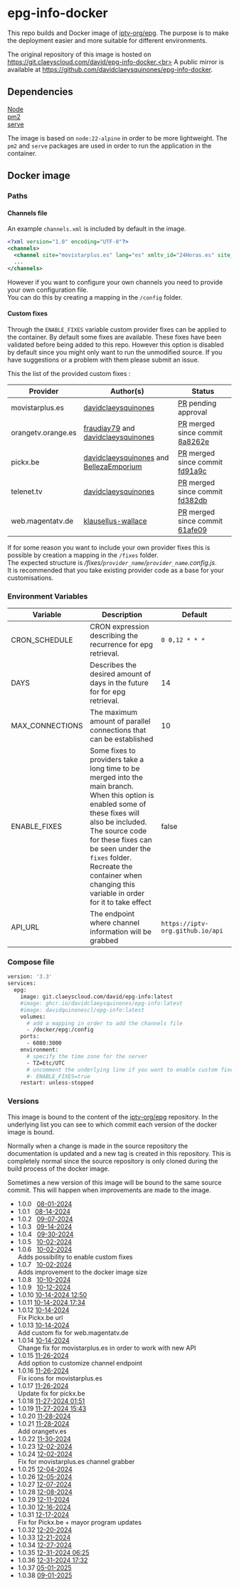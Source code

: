 # epg-info-docker

This repo builds and Docker image of [iptv-org/epg](https://github.com/iptv-org/epg).
The purpose is to make the deployment easier and more suitable for different environments.

The original repository of this image is hosted on https://git.claeyscloud.com/david/epg-info-docker.<br>
A public mirror is available at https://github.com/davidclaeysquinones/epg-info-docker.

## Dependencies
[Node](https://nodejs.org/en)<br>
[pm2](https://www.npmjs.com/package/pm2)<br>
[serve](https://www.npmjs.com/package/serve)<br>

The image is based on `node:22-alpine` in order to be more lightweight.
The `pm2` and `serve` packages are used in order to run the application in the container. 
## Docker image

### Paths

#### Channels file
An example `channels.xml` is included by default in the image.<br>
```xml
<?xml version="1.0" encoding="UTF-8"?>
<channels>
  <channel site="movistarplus.es" lang="es" xmltv_id="24Horas.es" site_id="24H">24 Horas</channel>
  ...
</channels>
```
However if you want to configure your own channels you need to provide your own configuration file.<br>
You can do this by creating a mapping in the `/config` folder.

#### Custom fixes

Through the `ENABLE_FIXES` variable custom provider fixes can be applied to the container.
By default some fixes are available. These fixes have been validated before being added to this repo.
However this option is disabled by default since you might only want to run the unmodified source.
If you have suggestions or a problem with them please submit an issue.

This the list of the provided custom fixes :

| Provider           | Author(s)                                                        | Status                                                                                                                                                         |
|--------------------|------------------------------------------------------------------|----------------------------------------------------------------------------------------------------------------------------------------------------------------|
| movistarplus.es    | [davidclaeysquinones](https://github.com/davidclaeysquinones)    | [PR](https://github.com/iptv-org/epg/pull/2440) pending approval                                                                                               |
| orangetv.orange.es | [fraudiay79](https://github.com/fraudiay79) and [davidclaeysquinones](https://github.com/davidclaeysquinones)   | [PR](https://github.com/iptv-org/epg/pull/2485) merged since commit [8a8262e](https://github.com/iptv-org/epg/commit/8a8262eacb46b2d35df7eb11f46de22263eab053)                                             |
| pickx.be           | [davidclaeysquinones](https://github.com/davidclaeysquinones) and [BellezaEmporium](https://github.com/BellezaEmporium)   | [PR](https://github.com/iptv-org/epg/pull/2525) merged since commit [fd91a9c](https://github.com/iptv-org/epg/commit/fd91a9c532b476f6e192a564371d30e766b762ab)                                    |
| telenet.tv         | [davidclaeysquinones](https://github.com/davidclaeysquinones)    | [PR](https://github.com/iptv-org/epg/pull/2429) merged since commit [fd382db](https://github.com/iptv-org/epg/commit/fd382db08da7a96150928b8dcfef115e29e661d3) |
| web.magentatv.de   | [klausellus-wallace](https://github.com/klausellus-wallace)      | [PR](https://github.com/iptv-org/epg/pull/2458) merged since commit [61afe09](https://github.com/iptv-org/epg/commit/61afe090b6e7892cc5426457d960e9452222f885)                                                                                               |

If for some reason you want to include your own provider fixes this is possible by creation a mapping in the `/fixes` folder.<br>
The expected structure is */fixes/`provider_name`/`provider_name`.config.js*.<br>
It is recommended that you take existing provider code as a base for your customisations.

### Environment Variables

| Variable                      | Description                                                                | Default                          |
|-------------------------------|----------------------------------------------------------------------------|----------------------------------|
| CRON_SCHEDULE                 | CRON expression describing the recurrence for epg retrieval.               | `0 0,12 * * *`                   |            
| DAYS                          | Describes the desired amount of days in the future for for epg retrieval.  | 14                               |
| MAX_CONNECTIONS               | The maximum amount of parallel connections that can be established         | 10                               |
| ENABLE_FIXES                  | Some fixes to providers take a long time to be merged into the main branch.<br>When this option is enabled some of these fixes will also be included.<br>The source code for these fixes can be seen under the `fixes` folder.<br> Recreate the container when changing this variable in order for it to take effect  | false            |
| API_URL                       | The endpoint where channel information will be grabbed                     | `https://iptv-org.github.io/api` |

### Compose file

```sh
version: '3.3'
services:
  epg:
    image: git.claeyscloud.com/david/epg-info:latest
    #image: ghcr.io/davidclaeysquinones/epg-info:latest
    #image: davidquinonescl/epg-info:latest
    volumes:
      # add a mapping in order to add the channels file
      - /docker/epg:/config
    ports:
      - 6080:3000
    environment:
      # specify the time zone for the server
      - TZ=Etc/UTC
      # uncomment the underlying line if you want to enable custom fixes
      #- ENABLE_FIXES=true
    restart: unless-stopped
```

### Versions

This image is bound to the content of the [iptv-org/epg](https://github.com/iptv-org/epg) repository. In the underlying list you can see to which commit each version of the docker image is bound. 

Normally when a change is made in the source repository the documentation is updated and a new tag is created in this repository. This is completely normal since the source repository is only cloned during the build process of the docker image.

Sometimes a new version of this image will be bound to the same source commit. This will happen when improvements are made to the image.

- 1.0.0 &nbsp;
  [08-01-2024](https://github.com/iptv-org/epg/commit/793c74ca397504fc2afc8fbfa998e0b8e4ca45d9)
- 1.0.1 &nbsp;
  [08-14-2024](https://github.com/iptv-org/epg/commit/270e85cfae6f0f691c2e6ab7ce511d60fd687565)
- 1.0.2 &nbsp;
  [09-07-2024](https://github.com/iptv-org/epg/commit/4e3b06a86e225cdd1b9362a683e6770fb68ff28f)
- 1.0.3 &nbsp;
  [09-14-2024](https://github.com/iptv-org/epg/commit/c69f3c93b1123ddf0fecc62c7067fced59ae4e99)
- 1.0.4 &nbsp;
  [09-30-2024](https://github.com/iptv-org/epg/commit/d90c7a54b941238cb92391b33d80a75e746d3002)
- 1.0.5 &nbsp;
  [10-02-2024](https://github.com/iptv-org/epg/commit/713dbf60a1cb9623ffcab6ab370ee9a78b32102b)
- 1.0.6 &nbsp;
  [10-02-2024](https://github.com/iptv-org/epg/commit/713dbf60a1cb9623ffcab6ab370ee9a78b32102b)<br>Adds possibility to enable custom fixes
- 1.0.7 &nbsp;
  [10-02-2024](https://github.com/iptv-org/epg/commit/713dbf60a1cb9623ffcab6ab370ee9a78b32102b)<br>Adds improvement to the docker image size
- 1.0.8 &nbsp;
  [10-10-2024](https://github.com/iptv-org/epg/commit/2241bc261fd37b8b16e036a0b61167030a5ce2e6)
- 1.0.9 &nbsp;
  [10-12-2024](https://github.com/iptv-org/epg/commit/fd382db08da7a96150928b8dcfef115e29e661d3)
- 1.0.10
  [10-14-2024 12:50](https://github.com/iptv-org/epg/commit/a3e7661f95103cbee4bcb78bd483396680e9abfc)
- 1.0.11 
  [10-14-2024 17:34](https://github.com/iptv-org/epg/commit/7610f7b9f5cc1ccab8d17f3408a95d31b36ace7c)
- 1.0.12
  [10-14-2024](https://github.com/iptv-org/epg/commit/7610f7b9f5cc1ccab8d17f3408a95d31b36ace7c)<br>Fix Pickx.be url
- 1.0.13
  [10-14-2024](https://github.com/iptv-org/epg/commit/7610f7b9f5cc1ccab8d17f3408a95d31b36ace7c)<br>Add custom fix for web.magentatv.de
- 1.0.14
  [10-14-2024](https://github.com/iptv-org/epg/commit/7610f7b9f5cc1ccab8d17f3408a95d31b36ace7c)<br>Change fix for movistarplus.es in order to work with new API
- 1.0.15
  [11-26-2024](https://github.com/iptv-org/epg/commit/d15911006e163262c0c7f267deae28160c0d7a8f)<br>Add option to customize channel endpoint
- 1.0.16
  [11-26-2024](https://github.com/iptv-org/epg/commit/d15911006e163262c0c7f267deae28160c0d7a8f)<br>Fix icons for movistarplus.es
- 1.0.17
  [11-26-2024](https://github.com/iptv-org/epg/commit/d15911006e163262c0c7f267deae28160c0d7a8f)<br>Update fix for pickx.be
- 1.0.18
  [11-27-2024 01:51](https://github.com/iptv-org/epg/commit/78dad4cfb4fc16f078c3b44b5534779c7c645b6b)
- 1.0.19
  [11-27-2024 15:43](https://github.com/iptv-org/epg/commit/e5f0850b3b2e35ed394f00ac68b699eaabc4f0e4)
- 1.0.20
  [11-28-2024](https://github.com/iptv-org/epg/commit/da18b70ddb1c3950e5a315411fd9aeaf60b6092c)
- 1.0.21
  [11-28-2024](https://github.com/iptv-org/epg/commit/da18b70ddb1c3950e5a315411fd9aeaf60b6092c)<br>Add orangetv.es
- 1.0.22
  [11-30-2024](https://github.com/iptv-org/epg/commit/1883338c0aee9909ac4567312b25701d10a765f2)
- 1.0.23
  [12-02-2024](https://github.com/iptv-org/epg/commit/296d6162ecbeb1b3c3e392845187d30624d50aa2)
- 1.0.24
  [12-02-2024](https://github.com/iptv-org/epg/commit/296d6162ecbeb1b3c3e392845187d30624d50aa2)<br>Fix for movistarplus.es channel grabber
- 1.0.25
  [12-04-2024](https://github.com/iptv-org/epg/commit/864e0ac2c4761d926b203a85a382a4bdc87fbc17)
- 1.0.26
  [12-05-2024](https://github.com/iptv-org/epg/commit/581441834af6f089c3930ad2d7ff1de2c701a6d9)
- 1.0.27
  [12-07-2024](https://github.com/iptv-org/epg/commit/ce4f3e69358385d1fb8e79df8129c63d6314a802)
- 1.0.28
  [12-08-2024](https://github.com/iptv-org/epg/commit/f9c8fc1b2dd63465564aba0c720096574980c58f)
- 1.0.29
  [12-11-2024](https://github.com/iptv-org/epg/commit/581f5e0ca94bd6d05c33f53951df078d702b2510)
- 1.0.30
  [12-16-2024](https://github.com/iptv-org/epg/commit/b9bbd32d354315eb292e3b82da09785e575a9781)
- 1.0.31
  [12-17-2024](https://github.com/iptv-org/epg/commit/7237a62d94c5691f7f467b334f846efce93b08ff)<br>Fix for Pickx.be + mayor program updates
- 1.0.32
  [12-20-2024](https://github.com/iptv-org/epg/commit/f00d53cb7be3cd7f6625897709cab005fe1b3dc4)
- 1.0.33
  [12-21-2024](https://github.com/iptv-org/epg/commit/c108aa586e25d2e8914baeca6c05cc6755718665)
- 1.0.34
  [12-27-2024](https://github.com/iptv-org/epg/commit/141fc210c4b7109e8ba09299d4f49c451ae0db4e)
- 1.0.35
  [12-31-2024 06:25](https://github.com/iptv-org/epg/commit/7e7efaa48717d6b96f6d05aa9cf73271750d788b)
- 1.0.36
  [12-31-2024 17:32](https://github.com/iptv-org/epg/commit/5ffe285c1e5882e905c5aaee672849f6f89e5cf3)
- 1.0.37
  [05-01-2025](https://github.com/iptv-org/epg/commit/95e9e670ff2dcfa90a8ac45a0ee55c4260e100c6)
- 1.0.38
  [09-01-2025](https://github.com/iptv-org/epg/commit/8e39af2a4d7c15f442a3e686144278e97151d46e)